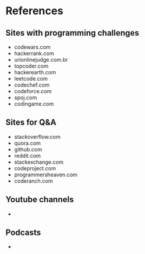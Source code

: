 # References

## Sites with programming challenges

- codewars.com
- hackerrank.com
- urionlinejudge.com.br
- topcoder.com
- hackerearth.com
- leetcode.com
- codechef.com
- codeforce.com
- spoj.com
- codingame.com

## Sites for Q&A

- stackoverflow.com
- quora.com
- github.com
- reddit.com
- stackexchange.com
- codeproject.com
- programmersheaven.com
- coderanch.com

## Youtube channels

-

## Podcasts

-
